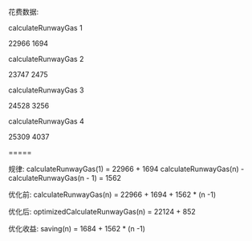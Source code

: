 花费数据:

calculateRunwayGas 1

22966
1694

calculateRunwayGas 2

23747
2475

calculateRunwayGas 3

24528
3256


calculateRunwayGas 4

25309
4037


=====


规律:
calculateRunwayGas(1) = 22966 + 1694
calculateRunwayGas(n) - calculateRunwayGas(n - 1) = 1562

优化前:
calculateRunwayGas(n) = 22966 + 1694 + 1562 * (n -1)

优化后:
optimizedCalculateRunwayGas(n) = 22124 + 852

优化收益:
saving(n) = 1684 + 1562 * (n -1) 
	   	 
